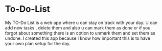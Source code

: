 # To-Do-List
My TO-Do List is a web app where u can stay on track with your day. U can add new tasks , delete them and also u can mark them as done or if you forgot about something there is an option to unmark them and set them as undone.
I created this app because I know how important this is to have your own plan setup for the day.
